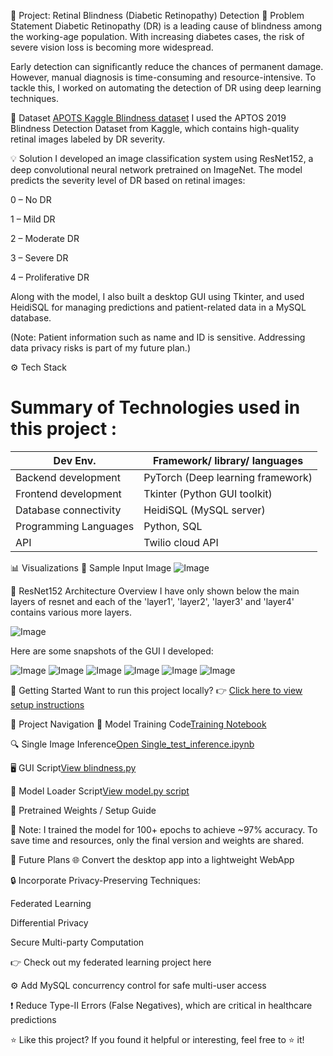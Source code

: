🧠 Project: Retinal Blindness (Diabetic Retinopathy) Detection
📌 Problem Statement
Diabetic Retinopathy (DR) is a leading cause of blindness among the working-age population. With increasing diabetes cases, the risk of severe vision loss is becoming more widespread.

Early detection can significantly reduce the chances of permanent damage. However, manual diagnosis is time-consuming and resource-intensive. To tackle this, I worked on automating the detection of DR using deep learning techniques.

📂 Dataset
 [APOTS Kaggle Blindness dataset](https://www.kaggle.com/c/aptos2019-blindness-detection)
I used the APTOS 2019 Blindness Detection Dataset from Kaggle, which contains high-quality retinal images labeled by DR severity.

💡 Solution
I developed an image classification system using ResNet152, a deep convolutional neural network pretrained on ImageNet. The model predicts the severity level of DR based on retinal images:

0 – No DR

1 – Mild DR

2 – Moderate DR

3 – Severe DR

4 – Proliferative DR

Along with the model, I also built a desktop GUI using Tkinter, and used HeidiSQL for managing predictions and patient-related data in a MySQL database.

(Note: Patient information such as name and ID is sensitive. Addressing data privacy risks is part of my future plan.)

⚙️ Tech Stack
# Summary of Technologies used in this project :       
| Dev Env. | Framework/ library/ languages |
| ------------- | ------------- |
| Backend development  | PyTorch (Deep learning framework) |
| Frontend development | Tkinter (Python GUI toolkit) |
| Database connectivity | HeidiSQL (MySQL server) |
| Programming Languages | Python, SQL |
| API | Twilio cloud API| 

📊 Visualizations
🔹 Sample Input Image
![Image](https://github.com/user-attachments/assets/29e8fd00-4f0c-4382-a3fb-ca939085a14a)

🔹 ResNet152 Architecture Overview
I have only shown below the main layers of resnet and each of the 'layer1', 'layer2', 'layer3' and 'layer4' contains various more layers.      

![Image](https://github.com/user-attachments/assets/26b23101-805f-449e-8d94-895b6aa14041)


Here are some snapshots of the GUI I developed:

![Image](https://github.com/user-attachments/assets/237e28d7-6d08-4524-9f58-7a4e33bb10f0)
![Image](https://github.com/user-attachments/assets/2da1545f-af86-4148-bb41-160576295b57)
![Image](https://github.com/user-attachments/assets/da0d089d-9f43-434b-b05e-338abf67bc18)
![Image](https://github.com/user-attachments/assets/48a0b906-4a73-4ae1-97a2-41be837621dc)
![Image](https://github.com/user-attachments/assets/e071310b-8a4c-4ff9-a5b5-8b3aa511729d)
![Image](https://github.com/user-attachments/assets/cac80d3b-514f-423a-add1-f09866f0ec9f)

🚀 Getting Started
Want to run this project locally?
👉 [Click here to view setup instructions](./gettingstarted.md)

🧭 Project Navigation
🧠 Model Training Code[Training Notebook](./Copy%20of/training.ipynb)


🔍 Single Image Inference[Open Single_test_inference.ipynb](./Single_test_inference.ipynb)


🖥️ GUI Script[View blindness.py](./blindness.py)


🧩 Model Loader Script[View model.py script](./model.py)


💾 Pretrained Weights / Setup Guide

📌 Note: I trained the model for 100+ epochs to achieve ~97% accuracy. To save time and resources, only the final version and weights are shared.

🌱 Future Plans
🌐 Convert the desktop app into a lightweight WebApp

🔒 Incorporate Privacy-Preserving Techniques:

Federated Learning

Differential Privacy

Secure Multi-party Computation

👉 Check out my federated learning project here

⚙️ Add MySQL concurrency control for safe multi-user access

❗ Reduce Type-II Errors (False Negatives), which are critical in healthcare predictions

⭐ Like this project?
If you found it helpful or interesting, feel free to ⭐ it!
